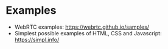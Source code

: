 # Examples

- WebRTC examples: https://webrtc.github.io/samples/
- Simplest possible examples of HTML, CSS and Javascript: https://simpl.info/